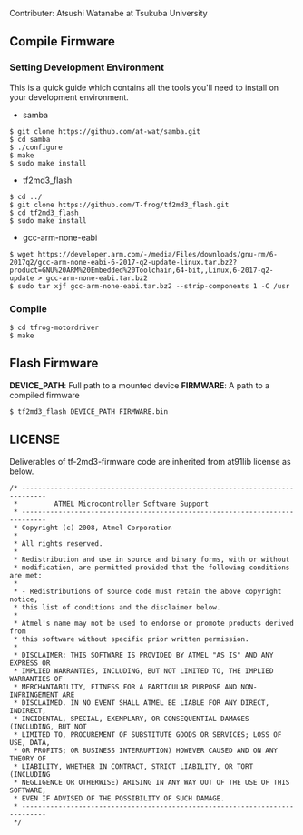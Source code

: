 Contributer: Atsushi Watanabe at Tsukuba University

## Compile Firmware

### Setting Development Environment

This is a quick guide which contains all the tools you'll need to install on your development environment.

* samba
```
$ git clone https://github.com/at-wat/samba.git
$ cd samba
$ ./configure
$ make
$ sudo make install
```

* tf2md3_flash
```
$ cd ../
$ git clone https://github.com/T-frog/tf2md3_flash.git
$ cd tf2md3_flash
$ sudo make install
```

* gcc-arm-none-eabi
```
$ wget https://developer.arm.com/-/media/Files/downloads/gnu-rm/6-2017q2/gcc-arm-none-eabi-6-2017-q2-update-linux.tar.bz2?product=GNU%20ARM%20Embedded%20Toolchain,64-bit,,Linux,6-2017-q2-update > gcc-arm-none-eabi.tar.bz2
$ sudo tar xjf gcc-arm-none-eabi.tar.bz2 --strip-components 1 -C /usr
```

### Compile

```
$ cd tfrog-motordriver
$ make
```

## Flash Firmware

**DEVICE_PATH**: Full path to a mounted device
**FIRMWARE**: A path to a compiled firmware

```
$ tf2md3_flash DEVICE_PATH FIRMWARE.bin
```

## LICENSE

Deliverables of tf-2md3-firmware code are inherited from at91lib license as below.

```
/* ----------------------------------------------------------------------------
 *         ATMEL Microcontroller Software Support 
 * ----------------------------------------------------------------------------
 * Copyright (c) 2008, Atmel Corporation
 *
 * All rights reserved.
 *
 * Redistribution and use in source and binary forms, with or without
 * modification, are permitted provided that the following conditions are met:
 *
 * - Redistributions of source code must retain the above copyright notice,
 * this list of conditions and the disclaimer below.
 *
 * Atmel's name may not be used to endorse or promote products derived from
 * this software without specific prior written permission.
 *
 * DISCLAIMER: THIS SOFTWARE IS PROVIDED BY ATMEL "AS IS" AND ANY EXPRESS OR
 * IMPLIED WARRANTIES, INCLUDING, BUT NOT LIMITED TO, THE IMPLIED WARRANTIES OF
 * MERCHANTABILITY, FITNESS FOR A PARTICULAR PURPOSE AND NON-INFRINGEMENT ARE
 * DISCLAIMED. IN NO EVENT SHALL ATMEL BE LIABLE FOR ANY DIRECT, INDIRECT,
 * INCIDENTAL, SPECIAL, EXEMPLARY, OR CONSEQUENTIAL DAMAGES (INCLUDING, BUT NOT
 * LIMITED TO, PROCUREMENT OF SUBSTITUTE GOODS OR SERVICES; LOSS OF USE, DATA,
 * OR PROFITS; OR BUSINESS INTERRUPTION) HOWEVER CAUSED AND ON ANY THEORY OF
 * LIABILITY, WHETHER IN CONTRACT, STRICT LIABILITY, OR TORT (INCLUDING
 * NEGLIGENCE OR OTHERWISE) ARISING IN ANY WAY OUT OF THE USE OF THIS SOFTWARE,
 * EVEN IF ADVISED OF THE POSSIBILITY OF SUCH DAMAGE.
 * ----------------------------------------------------------------------------
 */
 ```
